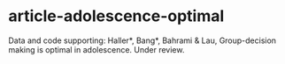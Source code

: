 # article-adolescence-optimal
Data and code supporting: Haller*, Bang*, Bahrami &amp; Lau, Group-decision making is optimal in adolescence. Under review.
